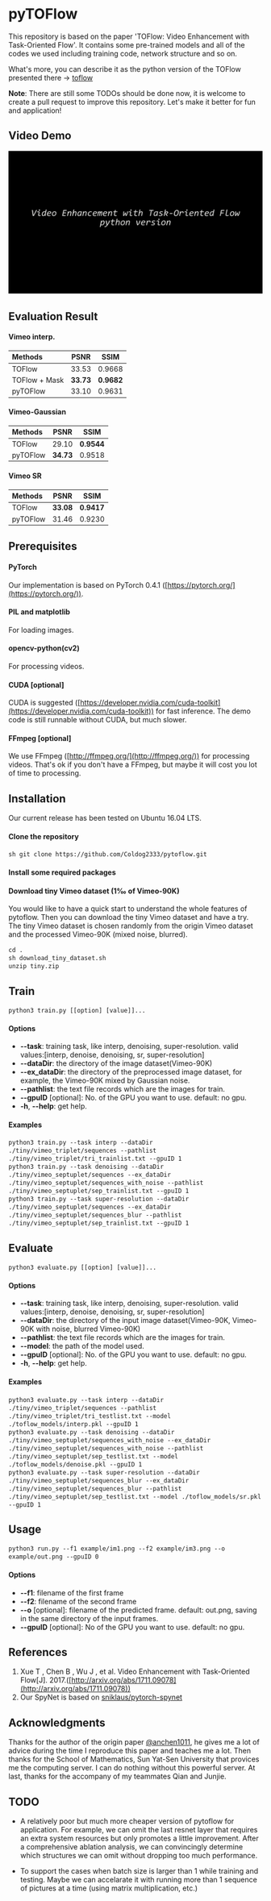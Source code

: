 # pyTOFlow

This repository is based on the paper 'TOFlow: Video Enhancement with Task-Oriented Flow'. It contains some pre-trained models and all of the codes we used including training code, network structure and so on.

What's more, you can describe it as the python version of the TOFlow presented there ->  [toflow](https://github.com/anchen1011/toflow)

**Note**: There are still some TODOs should be done now, it is welcome to create a pull request to improve this repository. Let's make it better for fun and application!

## Video Demo

[![IMAGE ALT TEXT](unstable/pytoflow.png)](https://www.bilibili.com/video/av39553558/ "Video Demo")

## Evaluation Result

#### Vimeo interp.
| Methods | PSNR | SSIM |
| :-- | -- | -- |
| TOFlow | 33.53 | 0.9668 |
| TOFlow + Mask | **33.73** | **0.9682** |
| pyTOFlow | 33.10 | 0.9631 |

#### Vimeo-Gaussian
| Methods | PSNR | SSIM |
| :-- | -- | -- |
| TOFlow | 29.10 | **0.9544** |
| pyTOFlow | **34.73** | 0.9518 |

#### Vimeo SR
| Methods | PSNR | SSIM |
| :-- | -- | -- |
| TOFlow | **33.08** | **0.9417** |
| pyTOFlow | 31.46 | 0.9230 |

## Prerequisites

#### **PyTorch**

  Our implementation is based on PyTorch 0.4.1 ([https://pytorch.org/](https://pytorch.org/)).

#### **PIL** and **matplotlib**

  For loading images.

#### **opencv-python(cv2)**

  For processing videos.

#### **CUDA** [optional]

  CUDA is suggested ([https://developer.nvidia.com/cuda-toolkit](https://developer.nvidia.com/cuda-toolkit)) for fast inference. The demo code is still runnable without CUDA, but much slower.

#### **FFmpeg** [optional]

  We use FFmpeg ([http://ffmpeg.org/](http://ffmpeg.org/)) for processing videos. That's ok if you don't have a FFmpeg, but maybe it will cost you lot of time to processing.


## Installation

Our current release has been tested on Ubuntu 16.04 LTS.

#### **Clone the repository**

```
sh git clone https://github.com/Coldog2333/pytoflow.git
```
#### **Install some required packages**

#### **Download tiny Vimeo dataset** (1‰ of Vimeo-90K)

You would like to have a quick start to understand the whole features of pytoflow. Then you can download the tiny Vimeo dataset and have a try. The tiny Vimeo dataset is chosen randomly from the origin Vimeo dataset and the processed Vimeo-90K (mixed noise, blurred).

```
cd .
sh download_tiny_dataset.sh
unzip tiny.zip
```

## Train
```
python3 train.py [[option] [value]]...
```
#### **Options**

+ **--task**: training task, like interp, denoising, super-resolution. valid values:[interp, denoise, denoising, sr, super-resolution]
+ **--dataDir**: the directory of the image dataset(Vimeo-90K)
+ **--ex_dataDir**: the directory of the preprocessed image dataset, for example, the Vimeo-90K mixed by Gaussian noise.
+ **--pathlist**: the text file records which are the images for train.
+ **--gpuID** [optional]: No. of the GPU you want to use. default: no gpu.
+ **-h**, **--help**: get help.


#### **Examples**
```
python3 train.py --task interp --dataDir ./tiny/vimeo_triplet/sequences --pathlist ./tiny/vimeo_triplet/tri_trainlist.txt --gpuID 1
python3 train.py --task denoising --dataDir ./tiny/vimeo_septuplet/sequences --ex_dataDir ./tiny/vimeo_septuplet/sequences_with_noise --pathlist ./tiny/vimeo_septuplet/sep_trainlist.txt --gpuID 1
python3 train.py --task super-resolution --dataDir ./tiny/vimeo_septuplet/sequences --ex_dataDir ./tiny/vimeo_septuplet/sequences_blur --pathlist ./tiny/vimeo_septuplet/sep_trainlist.txt --gpuID 1
```

## Evaluate

```
python3 evaluate.py [[option] [value]]...
```
#### **Options**

+ **--task**: training task, like interp, denoising, super-resolution. valid values:[interp, denoise, denoising, sr, super-resolution]
+ **--dataDir**: the directory of the input image dataset(Vimeo-90K, Vimeo-90K with noise, blurred Vimeo-90K)
+ **--pathlist**: the text file records which are the images for train.
+ **--model**: the path of the model used.
+ **--gpuID** [optional]: No. of the GPU you want to use. default: no gpu.
+ **-h**, **--help**: get help.

#### **Examples**

```
python3 evaluate.py --task interp --dataDir ./tiny/vimeo_triplet/sequences --pathlist ./tiny/vimeo_triplet/tri_testlist.txt --model ./toflow_models/interp.pkl --gpuID 1
python3 evaluate.py --task denoising --dataDir ./tiny/vimeo_septuplet/sequences_with_noise --ex_dataDir ./tiny/vimeo_septuplet/sequences_with_noise --pathlist ./tiny/vimeo_septuplet/sep_testlist.txt --model ./toflow_models/denoise.pkl --gpuID 1
python3 evaluate.py --task super-resolution --dataDir ./tiny/vimeo_septuplet/sequences_blur --ex_dataDir ./tiny/vimeo_septuplet/sequences_blur --pathlist ./tiny/vimeo_septuplet/sep_testlist.txt --model ./toflow_models/sr.pkl --gpuID 1
```
## Usage

```
python3 run.py --f1 example/im1.png --f2 example/im3.png --o example/out.png --gpuID 0
``` 

#### **Options**

+ **--f1**: filename of the first frame
+ **--f2**: filename of the second frame
+ **--o** [optional]: filename of the predicted frame. default: out.png, saving in the same directory of the input frames.
+ **--gpuID** [optional]: No of the GPU you want to use. default: no gpu.


## References

1. Xue T , Chen B , Wu J , et al. Video Enhancement with Task-Oriented Flow[J]. 2017.([http://arxiv.org/abs/1711.09078](http://arxiv.org/abs/1711.09078))
2. Our SpyNet is based on [sniklaus/pytorch-spynet](https://github.com/sniklaus/pytorch-spynet)


## Acknowledgments
Thanks for the author of the origin paper [@anchen1011](https://github.com/anchen1011), he gives me a lot of advice during the time I reproduce this paper and teaches me a lot. Then thanks for the School of Mathematics, Sun Yat-Sen University that provices me the computing server. I can do nothing without this powerful server. At last, thanks for the accompany of my teammates Qian and Junjie.


## TODO
+ A relatively poor but much more cheaper version of pytoflow for application.
For example, we can omit the last resnet layer that requires an extra system resources but only promotes a little improvement. After a comprehensive ablation analysis, we can convincingly determine which structures we can omit without dropping too much performance.

+ To support the cases when batch size is larger than 1 while training and testing.
Maybe we can accelarate it with running more than 1 sequence of pictures at a time (using matrix multiplication, etc.)

